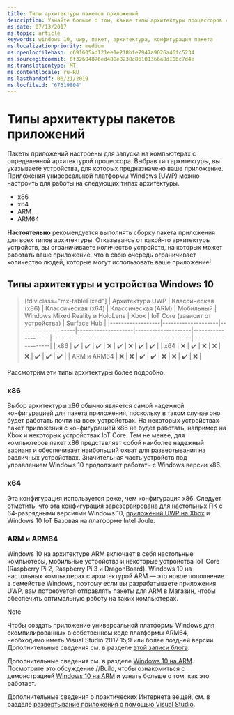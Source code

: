 ```yaml
---
title: Типы архитектуры пакетов приложений
description: Узнайте больше о том, какие типы архитектуры процессоров следует использовать при создании пакета приложения UWP.
ms.date: 07/13/2017
ms.topic: article
keywords: windows 10, uwp, пакет, архитектура, конфигурация пакета
ms.localizationpriority: medium
ms.openlocfilehash: c691605ad121ee1e218bfe7947a9026a46fc5234
ms.sourcegitcommit: 6f32604876ed480e8238c86101366a8d106c7d4e
ms.translationtype: MT
ms.contentlocale: ru-RU
ms.lasthandoff: 06/21/2019
ms.locfileid: "67319804"
---
```

# <a name="app-package-architectures"></a>Типы архитектуры пакетов приложений

Пакеты приложений настроены для запуска на компьютерах с определенной архитектурой процессора. Выбрав тип архитектуры, вы указываете устройства, для которых предназначено ваше приложение. Приложения универсальной платформы Windows (UWP) можно настроить для работы на следующих типах архитектуры.
- x86
- x64
- ARM
- ARM64

**Настоятельно** рекомендуется выполнять сборку пакета приложения для всех типов архитектуры. Отказываясь от какой-то архитектуры устройств, вы ограничиваете количество устройств, на которых может работать ваше приложение, что в свою очередь ограничивает количество людей, которые могут использовать ваше приложение!

## <a name="windows-10-devices-and-architectures"></a>Типы архитектуры и устройства Windows 10

> [!div class="mx-tableFixed"]
| Архитектура UWP | Классическая (x86)      | Классическая (x64)      | Классическая (ARM)      | Мобильный             | Windows Mixed Reality и HoloLens           | Xbox               | IoT Core (зависит от устройства) | Surface Hub        |
|------------------|--------------------|--------------------|--------------------|--------------------|--------------------|--------------------|-----------------------------|--------------------|
| x86              | :heavy_check_mark: | :heavy_check_mark: | :heavy_check_mark: | :x:                | :heavy_check_mark: | :x:                | :heavy_check_mark:          | :heavy_check_mark: |
| x64              | :x:                | :heavy_check_mark: | :x:                | :x:                | :x:                | :heavy_check_mark: | :heavy_check_mark:          | :heavy_check_mark: |
| ARM и ARM64              | :x:                | :x:                | :heavy_check_mark: | :heavy_check_mark: | :x:                | :x:                | :heavy_check_mark:          | :x:                |


Рассмотрим эти типы архитектуры более подробно.

### <a name="x86"></a>x86
Выбор архитектуры x86 обычно является самой надежной конфигурацией для пакета приложения, поскольку в таком случае оно будет работать почти на всех устройствах. На некоторых устройствах пакет приложения с конфигурацией x86 не будет работать, например на Xbox и некоторых устройствах IoT Core. Тем не менее, для компьютеров пакет x86 представляет собой наиболее надежный вариант и обеспечивает наибольший охват для развертывания на различных устройствах. Значительная часть устройств под управлением Windows 10 продолжает работать с Windows версии x86.

### <a name="x64"></a>x64
Эта конфигурация используется реже, чем конфигурация x86. Следует отметить, что эта конфигурация зарезервирована для настольных ПК с 64-разрядными версиями Windows 10, [приложений UWP на Xbox](https://docs.microsoft.com/windows/uwp/xbox-apps/system-resource-allocation) и Windows 10 IoT Базовая на платформе Intel Joule.

### <a name="arm-and-arm64"></a>ARM и ARM64
Windows 10 на архитектуре ARM включает в себя настольные компьютеры, мобильные устройства и некоторые устройства IoT Core (Raspberry Pi 2, Raspberry Pi 3 и DragonBoard). Windows 10 на настольных компьютерах с архитектурой ARM — это новое пополнение в семействе Windows, поэтому если вы разрабатываете приложения UWP, вам потребуется отправлять пакеты для ARM в Магазин, чтобы обеспечить оптимальную работу на таких компьютерах.

>[!NOTE]
> Чтобы создать приложение универсальной платформы Windows для скомпилированных в собственном коде платформы ARM64, необходимо иметь Visual Studio 2017 15,9 или более поздней версии. Дополнительные сведения см. в разделе [этой записи блога](https://blogs.windows.com/buildingapps/2018/11/15/official-support-for-windows-10-on-arm-development/).

Дополнительные сведения см. в разделе [Windows 10 на ARM](../porting/apps-on-arm.md). Посмотрите это обсуждение //Build, чтобы ознакомиться с демонстрацией [Windows 10 на ARM](https://channel9.msdn.com/Events/Build/2017/P4171) и узнать больше о том, как это работает.

Дополнительные сведения о практических Интернета вещей, см. в разделе [развертывание приложения с помощью Visual Studio](https://developer.microsoft.com/windows/iot/Docs/AppDeployment).
